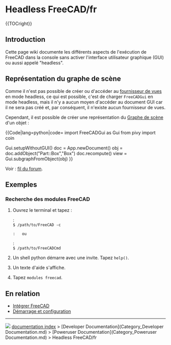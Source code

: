 # Headless FreeCAD/fr
{{TOCright}}

## Introduction

Cette page wiki documente les différents aspects de l\'exécution de FreeCAD dans la console sans activer l\'interface utilisateur graphique (GUI) ou aussi appelé \"headless\".

## Représentation du graphe de scène 

Comme il n\'est pas possible de créer ou d\'accéder au [fournisseur de vues](Viewprovider/fr.md) en mode headless, ce qui est possible, c\'est de charger `FreeCADGui` en mode headless, mais il n\'y a aucun moyen d\'accéder au document GUI car il ne sera pas créé et, par conséquent, il n\'existe aucun fournisseur de vues.

Cependant, il est possible de créer une représentation du [Graphe de scène](Scenegraph/fr.md) d\'un objet :


{{Code|lang=python|code=
import FreeCADGui as Gui
from pivy import coin

Gui.setupWithoutGUI()
doc = App.newDocument()
obj = doc.addObject("Part::Box","Box")
doc.recompute()
view = Gui.subgraphFromObject(obj)
}}

Voir : [fil du forum](https://forum.freecadweb.org/viewtopic.php?f=10&t=55794&p=481586#p481586).

## Exemples

### Recherche des modules FreeCAD 

1.  Ouvrez le terminal et tapez :

    :   
        `$ /path/to/FreeCAD -c`
        

        :   ou

    :   
        `$ /path/to/FreeCADCmd`
        
2.  Un shell python démarre avec une invite. Tapez `help()`.
3.  Un texte d\'aide s\'affiche.
4.  Tapez `modules freecad`.

## En relation 

-   [Intégrer FreeCAD](Embedding_FreeCAD/fr#Utilisation_de_FreeCAD_sans_interface_graphique_.28GUI.29.md)
-   [Démarrage et configuration](Start_up_and_Configuration/fr#Executer_FreeCAD_sans_interface_graphique_utilisateur.md)



---
![](images/Right_arrow.png) [documentation index](../README.md) > [Developer Documentation](Category_Developer Documentation.md) > [Poweruser Documentation](Category_Poweruser Documentation.md) > Headless FreeCAD/fr
